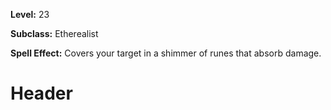 <!-- TITLE: Spell: Rune I -->
<!-- SUBTITLE:  -->

**Level:** 23

**Subclass:** Etherealist

**Spell Effect:** Covers your target in a shimmer of runes that absorb damage.

# Header